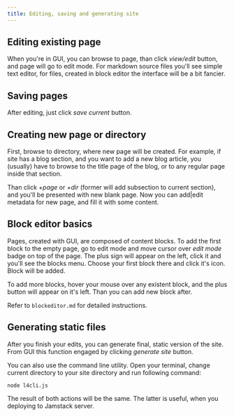 ```yaml
---
title: Editing, saving and generating site
---
```


Editing existing page
---------------------
When you're in GUI, you can browse to page, than click *view/edit* button, and page will go to edit mode. For markdown source files you'll see simple text editor, for files, created in block editor the interface will be a bit fancier.

Saving pages
------------
After editing, just click *save current* button. 

Creating new page or directory
-------------------------------
First, browse to directory, where new page will be created. For example, if site has a blog section, and you want to add a new blog article, you (usually) have to browse to the title page of the blog, or to any regular page inside that section.

Than click *+page* or *+dir* (former will add subsection to current section), and you'll be presented with new blank page. Now you can add|edit metadata for new page, and fill it with some content.

Block editor basics
-------------------
Pages, created with GUI, are composed of content blocks. To add the first block to the empty page, go to edit mode and move cursor over *edit mode* badge on top of the page. The plus sign will appear on the left, click it and you'll see the blocks menu. Choose your first block there and click it's icon. Block will be added.

To add more blocks, hover your mouse over any existent block, and the plus button will appear on it's left. Than you can add new block after.

Refer to `blockeditor.md` for detailed instructions.

Generating static files
-----------------------
After you finish your edits, you can generate final, static version of the site. From GUI this function engaged by clicking *generate site* button. 

You can also use the command line utility. Open your terminal, change current directory to your site directory and run following command:

    node l4cli.js

The result of both actions will be the same. The latter is useful, when you deploying to Jamstack server.
